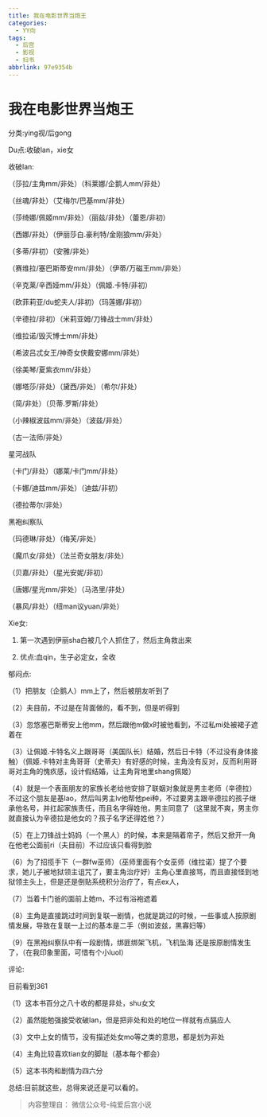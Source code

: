 ```yaml
---
title: 我在电影世界当炮王
categories:
  - YY向
tags:
  - 后宫
  - 影视
  - 扫书
abbrlink: 97e9354b
---
```

# 我在电影世界当炮王
分类:ying视/后gong

Du点:收破lan，xie女

收破lan:

（莎拉/主角mm/非处）（科莱娜/企鹅人mm/非处）

（丝魂/非处）（艾梅尔/巴基mm/非处）

（莎绮娜/佩姬mm/非处）（丽兹/非处）（蕾恩/非初）

（西娜/非处）（伊丽莎白.豪利特/金刚狼mm/非处）

（多蒂/非初）（安雅/非处）

（赛维拉/塞巴斯蒂安mm/非处）（伊蒂/万磁王mm/非处）

（辛克莱/辛西娅mm/非处）（佩姬.卡特/非初）

（欧菲莉亚/du蛇夫人/非初）（玛莲娜/非初）

（辛德拉/非初）（米莉亚姆/刀锋战士mm/非处）

（维拉诺/毁灭博士mm/非处）

（希波吕忒女王/神奇女侠戴安娜mm/非处）

（徐美琴/夏紫衣mm/非处）

（娜塔莎/非处）（黛西/非处）（希尔/非处）

（简/非处）（贝蒂.罗斯/非处）

（小辣椒波兹mm/非处）（波兹/非处）

（古一法师/非处）

星河战队

（卡门/非处）（娜莱/卡门mm/非处）

（卡娜/迪兹mm/非处）（迪兹/非初）

（德拉蒂尔/非处）

黑袍纠察队

（玛德琳/非处）（梅芙/非处）

（魔爪女/非处）（法兰奇女朋友/非处）

（贝嘉/非处）（星光安妮/非初）

（唐娜/星光mm/非处）（马洛里/非处）

（暴风/非处）（纽man议yuan/非处）

Xie女:

1.  第一次遇到伊丽sha白被几个人抓住了，然后主角救出来

2.  优点:血qin，生子必定女，全收

郁闷点:

（1）把朋友（企鹅人）mm上了，然后被朋友听到了

（2）夫目前，不过是在背面做的，看不到，但是听得到

（3）忽悠塞巴斯蒂安上他mm，然后跟他m做x时被他看到，不过私mi处被裙子遮着在

（3）让佩姬.卡特名义上跟哥哥（美国队长）结婚，然后日卡特（不过没有身体接触）（佩姬.卡特对主角哥哥（史蒂夫）有好感的时候，主角没有反对，反而利用哥哥对主角的愧疚感，设计假结婚，让主角背地里shang佩姬）

（4）就是一个表面朋友的家族长老给他安排了联姻对象就是男主老师（辛德拉）不过这个朋友是基lao，然后叫男主lv他帮他pei种，不过要男主跟辛德拉的孩子继承他名号，并扛起家族责任，而且名字得姓他，男主同意了（这里就不爽，男主你就直接认为辛德拉是他女的？孩子名字还得姓他？）

（5）在上刀锋战士妈妈（一个黑人）的时候，本来是隔着帘子，然后又掀开一角在他老公面前ri（夫目前）不过应该只看得到脸

（6）为了招揽手下（一群fw巫师）（巫师里面有个女巫师（维拉诺）提了个要求，她儿子被地狱领主诅咒了，要主角治疗好）主角心里直接骂，而且直接怪到地狱领主头上，但是还是倒贴系统积分治疗了，有点ex人，

（7）当着卡门爸的面前上她m，不过有浴袍遮着

（8）主角是直接跳过时间到复联一剧情，也就是跳过的时候，一些事或人按原剧情发展，导致在复联一上过的基本是二手（例如波兹，黑寡妇等）

（9）在黑袍纠察队中有一段剧情，绑匪绑架飞机，飞机坠海
还是按原剧情发生了，（在我印象里面，可惜有个小luol）

评论:

目前看到361

（1）这本书百分之八十收的都是非处，shu女文

（2）虽然能勉强接受收破lan，但是把非处和处的地位一样就有点膈应人

（3）文中上女的情节，没有描述处女mo等之类的意思，都是划为非处

（4）主角比较喜欢tian女的脚趾（基本每个都会）

（5）这本书肉和剧情为四六分

总结:目前就这些，总得来说还是可以看的。


> 内容整理自： 微信公众号-纯爱后宫小说